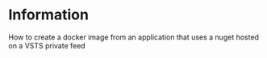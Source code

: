 # Information

How to create a docker image from an application that uses a nuget hosted on a VSTS private  feed
